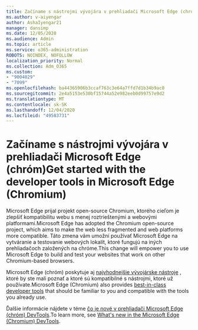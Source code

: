 ```yaml
---
title: Začíname s nástrojmi vývojára v prehliadači Microsoft Edge (chróm)
ms.author: v-aiyengar
author: AshaIyengar21
manager: dansimp
ms.date: 12/05/2020
ms.audience: Admin
ms.topic: article
ms.service: o365-administration
ROBOTS: NOINDEX, NOFOLLOW
localization_priority: Normal
ms.collection: Adm_O365
ms.custom:
- "9004029"
- "7099"
ms.openlocfilehash: ba44365906b3ccaf763c3e64a7ffd7d1b34b9ac0
ms.sourcegitcommit: 2e4a5153e530bf15744a52e982eeb0d99757e9d2
ms.translationtype: MT
ms.contentlocale: sk-SK
ms.lasthandoff: 12/04/2020
ms.locfileid: "49583731"
---
```

# <a name="get-started-with-the-developer-tools-in-microsoft-edge-chromium"></a><span data-ttu-id="47ab9-102">Začíname s nástrojmi vývojára v prehliadači Microsoft Edge (chróm)</span><span class="sxs-lookup"><span data-stu-id="47ab9-102">Get started with the developer tools in Microsoft Edge (Chromium)</span></span>

<span data-ttu-id="47ab9-103">Microsoft Edge prijal projekt open-source Chromium, ktorého cieľom je zlepšiť kompatibilitu webu s menej roztrieštenými a webovými platformami.</span><span class="sxs-lookup"><span data-stu-id="47ab9-103">Microsoft Edge has adopted the Chromium open-source project, which aims to make the web less fragmented and web platforms more compatible.</span></span> <span data-ttu-id="47ab9-104">Táto zmena vám umožní používať Microsoft Edge na vytváranie a testovanie webových lokalít, ktoré fungujú na iných prehliadačoch založených na chróme.</span><span class="sxs-lookup"><span data-stu-id="47ab9-104">This change will empower you to use Microsoft Edge to build and test your websites that work on other Chromium-based browsers.</span></span>

<span data-ttu-id="47ab9-105">Microsoft Edge (chróm) poskytuje aj [najvhodnejšie vývojárske nástroje](https://go.microsoft.com/fwlink/?linkid=2134941) , ktoré by ste mali poznať a ktoré sú kompatibilné s nástrojmi, ktoré už používate.</span><span class="sxs-lookup"><span data-stu-id="47ab9-105">Microsoft Edge (Chromium) also provides [best-in-class developer tools](https://go.microsoft.com/fwlink/?linkid=2134941) that should be familiar to you and compatible with the tools you already use.</span></span>

<span data-ttu-id="47ab9-106">Ďalšie informácie nájdete v téme [čo je nové v prehliadači Microsoft Edge (chróm) DevTools](https://go.microsoft.com/fwlink/?linkid=2135020).</span><span class="sxs-lookup"><span data-stu-id="47ab9-106">To learn more, see [What's new in the Microsoft Edge (Chromium) DevTools](https://go.microsoft.com/fwlink/?linkid=2135020).</span></span>